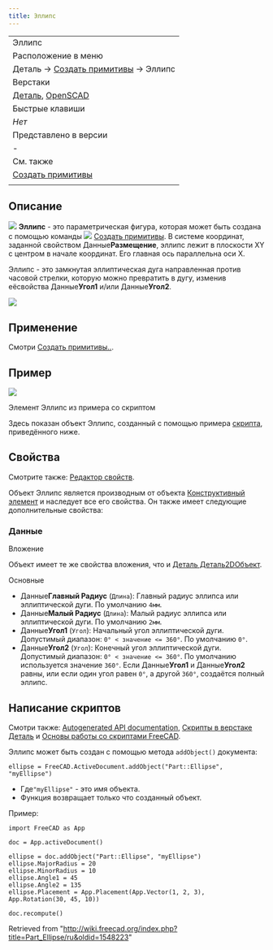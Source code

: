 ```yaml
---
title: Эллипс
---
```

|  |
| --- |
| Эллипс |
| Расположение в меню |
| Деталь → [Создать примитивы](/Part_Primitives/ru "Part Primitives/ru") → Эллипс |
| Верстаки |
| [Деталь](/Part_Workbench/ru "Part Workbench/ru"), [OpenSCAD](/OpenSCAD_Workbench/ru "OpenSCAD Workbench/ru") |
| Быстрые клавиши |
| *Нет* |
| Представлено в версии |
| - |
| См. также |
| [Создать примитивы](/Part_Primitives/ru "Part Primitives/ru") |
|  |

## Описание

![](/images/Part_Ellipse.svg) **Эллипс** - это параметрическая фигура, которая может быть создана с помощью команды ![](/images/Part_Primitives.svg) [Создать примитивы](/Part_Primitives/ru "Part Primitives/ru"). В системе координат, заданной свойством Данные**Размещение**, эллипс лежит в плоскости XY с центром в начале координат. Его главная ось параллельна оси X.

Эллипс - это замкнутая эллиптическая дуга направленная против часовой стрелки, которую можно превратить в дугу, изменив еёсвойства Данные**Угол1** и/или Данные**Угол2**.

![](/images/Part_Ellipse_Example.png)

## Применение

Смотри [Создать примитивы..](/Part_Primitives#Usage/ru "Part Primitives").

## Пример

![](/images/Part_Ellipse_Scripting_Example.png)

Элемент Эллипс из примера со скриптом

Здесь показан объект Эллипс, созданный с помощью примера [скрипта](#Scripting), приведённого ниже.

## Свойства

Смотрите также: [Редактор свойств](/Property_editor/ru "Property editor/ru").

Объект Эллипс является производным от объекта [Конструктивный элемент](/Part_Feature/ru "Part Feature/ru") и наследует все его свойства. Он также имеет следующие дополнительные свойства:

### Данные

Вложение

Объект имеет те же свойства вложения, что и [Деталь Деталь2DОбъект](/Part_Part2DObject#Data/ru "Part Part2DObject").

Основные

* Данные**Главный Радиус** (`Длина`): Главный радиус эллипса или эллиптической дуги. По умолчанию `4мм`.
* Данные**Малый Радиус** (`Длина`): Малый радиус эллипса или эллиптической дуги. По умолчанию `2мм`.
* Данные**Угол1** (`Угол`): Начальный угол эллиптической дуги. Допустимый диапазон: `0° < значение <= 360°`. По умолчанию `0°`.
* Данные**Угол2** (`Угол`): Конечный угол эллиптической дуги. Допустимый диапазон: `0° < значение <= 360°`. По умолчанию используется значение `360°`. Если Данные**Угол1** и Данные**Угол2** равны, или если один угол равен `0°`, а другой `360°`, создаётся полный эллипс.

## Написание скриптов

Смотри также: [Autogenerated API documentation](https://freecad.github.io/SourceDoc/), [Скрипты в верстаке Деталь](/Part_scripting/ru "Part scripting/ru") и [Основы работы со скриптами FreeCAD](/FreeCAD_Scripting_Basics/ru "FreeCAD Scripting Basics/ru").

Эллипс может быть создан с помощью метода `addObject()` документа:

```
ellipse = FreeCAD.ActiveDocument.addObject("Part::Ellipse", "myEllipse")

```

* Где`"myEllipse"` - это имя объекта.
* Функция возвращает только что созданный объект.

Пример:

```
import FreeCAD as App

doc = App.activeDocument()

ellipse = doc.addObject("Part::Ellipse", "myEllipse")
ellipse.MajorRadius = 20
ellipse.MinorRadius = 10
ellipse.Angle1 = 45
ellipse.Angle2 = 135
ellipse.Placement = App.Placement(App.Vector(1, 2, 3), App.Rotation(30, 45, 10))

doc.recompute()

```

Retrieved from "<http://wiki.freecad.org/index.php?title=Part_Ellipse/ru&oldid=1548223>"